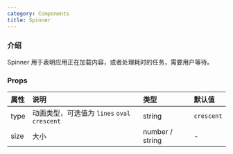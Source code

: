 ```yaml
---
category: Components
title: Spinner
---
```


### 介绍

Spinner 用于表明应用正在加载内容，或者处理耗时的任务，需要用户等待。

### Props

| 属性 | 说明 | 类型 | 默认值 |
| :-  | :- | :- | :- |
| type | 动画类型，可选值为 `lines` `oval` `crescent` | string | `crescent` |
| size | 大小 | number / string | - |